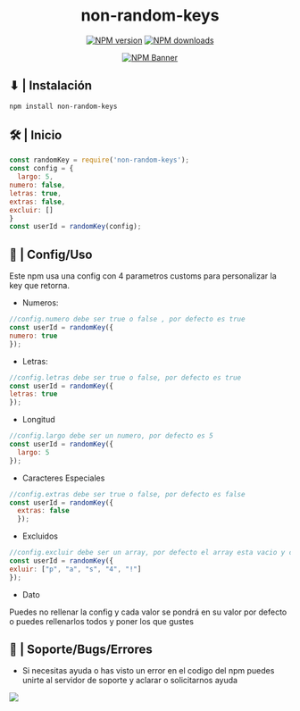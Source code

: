 <div align="center">
  <h1>non-random-keys</h1>
   <p>
    <a href="https://www.npmjs.com/package/non-random-keys"><img src="https://img.shields.io/npm/v/non-random-keys?maxAge=3600" alt="NPM version" /></a>
    <a href="https://www.npmjs.com/package/non-random-keys"><img src="https://img.shields.io/npm/dt/non-random-keys?maxAge=3600" alt="NPM downloads" /></a>
  </p>
  <p>
    <a href="https://www.npmjs.com/package/non-random-keys"><img src="https://nodei.co/npm/non-random-keys.png?downloads=true&stars=true" alt="NPM Banner"></a>
  </p>
</div>

## ⬇ | Instalación
```sh 
npm install non-random-keys
```

## 🛠 | Inicio
```js
const randomKey = require('non-random-keys');
const config = {
  largo: 5,
numero: false,
letras: true,
extras: false,
excluir: []
}
const userId = randomKey(config);
```
 ## 💪 | Config/Uso
Este npm usa una config con 4 parametros customs para personalizar la key que retorna.

 - Numeros:

 ```js
 //config.numero debe ser true o false , por defecto es true
 const userId = randomKey({
 numero: true
 });

 ```
 - Letras:

 ```js
 //config.letras debe ser true o false, por defecto es true
 const userId = randomKey({
letras: true
 });

 ```
- Longitud

```js
//config.largo debe ser un numero, por defecto es 5
const userId = randomKey({
  largo: 5
});
```
- Caracteres Especiales

```js
//config.extras debe ser true o false, por defecto es false
const userId = randomKey({
  extras: false
  });
```

- Excluidos

```js
//config.excluir debe ser un array, por defecto el array esta vacio y cada caracter debe ser individual
const userId = randomKey({
exluir: ["p", "a", "s", "4", "!"]
});
```
- Dato

Puedes no rellenar la config y cada valor se pondrá en su valor por defecto o puedes rellenarlos todos y poner los que gustes

## 👤 | Soporte/Bugs/Errores
- Si necesitas ayuda o has visto un error en el codigo del npm puedes unirte al servidor de soporte y aclarar o solicitarnos ayuda

<a href="https://discord.gg/n78HhfJ4st"><img src="https://discord.com/api/guilds/842535483007172618/widget.png?style=banner1"></a>
